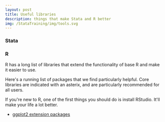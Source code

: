 ```yaml
---
layout: post
title: Useful libraries
description: things that make Stata and R better
img: /StataTraining/img/tools.svg
---
```



### Stata

### R
R has a long list of libraries that extend the functionality of base R and make it easier to use.

Here's a running list of packages that we find particularly helpful. Core libraries are indicated with an asterix, and are particularly recommended for all users.

If you're new to R, one of the first things you should do is install RStudio.  It'll make your life a lot better.

- [ggplot2 extension packages](http://www.ggplot2-exts.org/)
